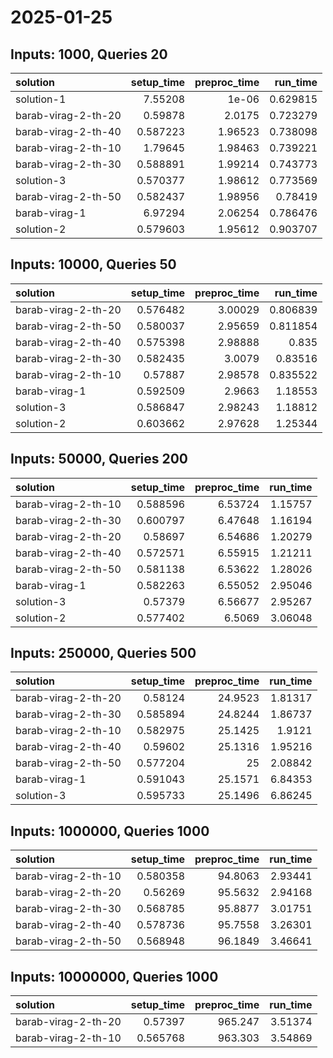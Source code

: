 # 2025-01-25

## Inputs: 1000, Queries 20

| solution            |   setup_time |   preproc_time |   run_time |
|:--------------------|-------------:|---------------:|-----------:|
| solution-1          |     7.55208  |        1e-06   |   0.629815 |
| barab-virag-2-th-20 |     0.59878  |        2.0175  |   0.723279 |
| barab-virag-2-th-40 |     0.587223 |        1.96523 |   0.738098 |
| barab-virag-2-th-10 |     1.79645  |        1.98463 |   0.739221 |
| barab-virag-2-th-30 |     0.588891 |        1.99214 |   0.743773 |
| solution-3          |     0.570377 |        1.98612 |   0.773569 |
| barab-virag-2-th-50 |     0.582437 |        1.98956 |   0.78419  |
| barab-virag-1       |     6.97294  |        2.06254 |   0.786476 |
| solution-2          |     0.579603 |        1.95612 |   0.903707 |

## Inputs: 10000, Queries 50

| solution            |   setup_time |   preproc_time |   run_time |
|:--------------------|-------------:|---------------:|-----------:|
| barab-virag-2-th-20 |     0.576482 |        3.00029 |   0.806839 |
| barab-virag-2-th-50 |     0.580037 |        2.95659 |   0.811854 |
| barab-virag-2-th-40 |     0.575398 |        2.98888 |   0.835    |
| barab-virag-2-th-30 |     0.582435 |        3.0079  |   0.83516  |
| barab-virag-2-th-10 |     0.57887  |        2.98578 |   0.835522 |
| barab-virag-1       |     0.592509 |        2.9663  |   1.18553  |
| solution-3          |     0.586847 |        2.98243 |   1.18812  |
| solution-2          |     0.603662 |        2.97628 |   1.25344  |

## Inputs: 50000, Queries 200

| solution            |   setup_time |   preproc_time |   run_time |
|:--------------------|-------------:|---------------:|-----------:|
| barab-virag-2-th-10 |     0.588596 |        6.53724 |    1.15757 |
| barab-virag-2-th-30 |     0.600797 |        6.47648 |    1.16194 |
| barab-virag-2-th-20 |     0.58697  |        6.54686 |    1.20279 |
| barab-virag-2-th-40 |     0.572571 |        6.55915 |    1.21211 |
| barab-virag-2-th-50 |     0.581138 |        6.53622 |    1.28026 |
| barab-virag-1       |     0.582263 |        6.55052 |    2.95046 |
| solution-3          |     0.57379  |        6.56677 |    2.95267 |
| solution-2          |     0.577402 |        6.5069  |    3.06048 |

## Inputs: 250000, Queries 500

| solution            |   setup_time |   preproc_time |   run_time |
|:--------------------|-------------:|---------------:|-----------:|
| barab-virag-2-th-20 |     0.58124  |        24.9523 |    1.81317 |
| barab-virag-2-th-30 |     0.585894 |        24.8244 |    1.86737 |
| barab-virag-2-th-10 |     0.582975 |        25.1425 |    1.9121  |
| barab-virag-2-th-40 |     0.59602  |        25.1316 |    1.95216 |
| barab-virag-2-th-50 |     0.577204 |        25      |    2.08842 |
| barab-virag-1       |     0.591043 |        25.1571 |    6.84353 |
| solution-3          |     0.595733 |        25.1496 |    6.86245 |

## Inputs: 1000000, Queries 1000

| solution            |   setup_time |   preproc_time |   run_time |
|:--------------------|-------------:|---------------:|-----------:|
| barab-virag-2-th-10 |     0.580358 |        94.8063 |    2.93441 |
| barab-virag-2-th-20 |     0.56269  |        95.5632 |    2.94168 |
| barab-virag-2-th-30 |     0.568785 |        95.8877 |    3.01751 |
| barab-virag-2-th-40 |     0.578736 |        95.7558 |    3.26301 |
| barab-virag-2-th-50 |     0.568948 |        96.1849 |    3.46641 |

## Inputs: 10000000, Queries 1000

| solution            |   setup_time |   preproc_time |   run_time |
|:--------------------|-------------:|---------------:|-----------:|
| barab-virag-2-th-20 |     0.57397  |        965.247 |    3.51374 |
| barab-virag-2-th-10 |     0.565768 |        963.303 |    3.54869 |